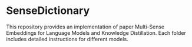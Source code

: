 # SenseDictionary
This repository provides an implementation of paper Multi-Sense Embeddings for Language Models and Knowledge Distillation. Each folder includes detailed instructions for different models.
